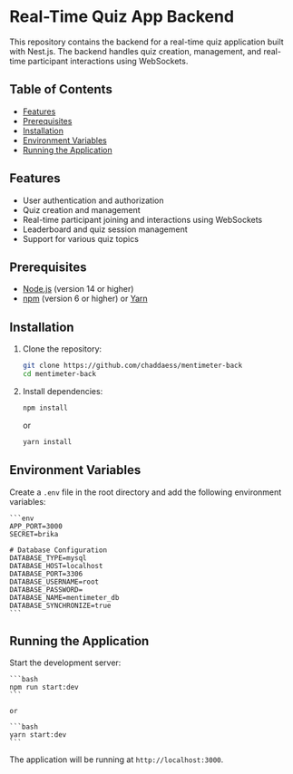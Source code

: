 # Real-Time Quiz App Backend

This repository contains the backend for a real-time quiz application built with Nest.js. The backend handles quiz
creation, management, and real-time participant interactions using WebSockets.

## Table of Contents

- [Features](#features)
- [Prerequisites](#prerequisites)
- [Installation](#installation)
- [Environment Variables](#environment-variables)
- [Running the Application](#running-the-application)

## Features

- User authentication and authorization
- Quiz creation and management
- Real-time participant joining and interactions using WebSockets
- Leaderboard and quiz session management
- Support for various quiz topics

## Prerequisites

- [Node.js](https://nodejs.org/en/download/) (version 14 or higher)
- [npm](https://www.npmjs.com/get-npm) (version 6 or higher) or [Yarn](https://yarnpkg.com/getting-started/install)

## Installation

1. Clone the repository:

    ```bash
    git clone https://github.com/chaddaess/mentimeter-back 
    cd mentimeter-back 
    ```

2. Install dependencies:

    ```bash
    npm install
    ```

   or

    ```bash
    yarn install
    ```

## Environment Variables

Create a `.env` file in the root directory and add the following environment variables:

    ```env
    APP_PORT=3000
    SECRET=brika
    
    # Database Configuration
    DATABASE_TYPE=mysql
    DATABASE_HOST=localhost
    DATABASE_PORT=3306
    DATABASE_USERNAME=root
    DATABASE_PASSWORD=
    DATABASE_NAME=mentimeter_db
    DATABASE_SYNCHRONIZE=true
    ```

## Running the Application

Start the development server:

    ```bash
    npm run start:dev
    ```

    or

    ```bash
    yarn start:dev
    ```

The application will be running at `http://localhost:3000`.

